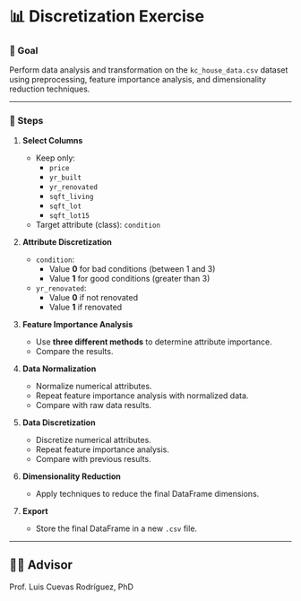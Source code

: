 # 📊 Discretization Exercise

### 🎯 Goal

Perform data analysis and transformation on the `kc_house_data.csv` dataset using preprocessing, feature importance analysis, and dimensionality reduction techniques.

---

### 📝 Steps

1. **Select Columns**
   - Keep only:
     - `price`
     - `yr_built`
     - `yr_renovated`
     - `sqft_living`
     - `sqft_lot`
     - `sqft_lot15`
   - Target attribute (class): `condition`

2. **Attribute Discretization**
   - `condition`: 
     - Value **0** for bad conditions (between 1 and 3)
     - Value **1** for good conditions (greater than 3)
   - `yr_renovated`:
     - Value **0** if not renovated
     - Value **1** if renovated

3. **Feature Importance Analysis**
   - Use **three different methods** to determine attribute importance.
   - Compare the results.

4. **Data Normalization**
   - Normalize numerical attributes.
   - Repeat feature importance analysis with normalized data.
   - Compare with raw data results.

5. **Data Discretization**
   - Discretize numerical attributes.
   - Repeat feature importance analysis.
   - Compare with previous results.

6. **Dimensionality Reduction**
   - Apply techniques to reduce the final DataFrame dimensions.

7. **Export**
   - Store the final DataFrame in a new `.csv` file.

---

## 👨‍🏫 Advisor

Prof. Luis Cuevas Rodríguez, PhD
